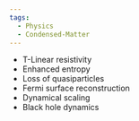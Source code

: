 ```yaml
---
tags:
  - Physics
  - Condensed-Matter
---
```


- T-Linear resistivity
- Enhanced entropy
- Loss of quasiparticles
- Fermi surface reconstruction
- Dynamical scaling
- Black hole dynamics